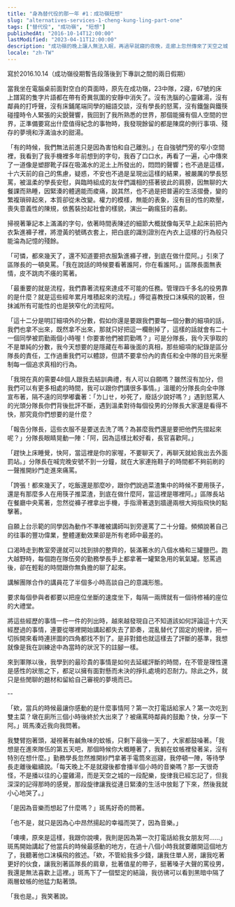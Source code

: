 ```yaml
---
title: "身為替代役的那一年 #1：成功嶺短想"
slug: "alternatives-services-1-cheng-kung-ling-part-one"
tags: ["替代役", "成功嶺", "短想"]
publishedAt: "2016-10-14T12:00:00"
lastModified: "2023-04-11T12:00:00"
description: "成功嶺的晚上讓人無法入眠，再過早就寢的夜晚，走廊上忽然傳來了天空之城的音樂"
locale: "zh-TW"
---
```


寫於2016.10.14（成功嶺役期暫告段落後到下專訓之間的兩日假期）

當我坐在電腦桌前面對空白的頁面時，原先在成功嶺，23中隊，2寢，67號的床上譜寫的隻字片語都在帶有奇異氛圍的安靜中消失了。沒有洗腦的心靈雞湯，沒有鄰員的打呼聲，沒有床鋪尾端同學的細語交談，沒有學長的怒罵，沒有鐵盤與鐵筷碰撞時令人緊張的尖銳聲響，我回到了我所熟悉的世界，那個能擁有個人空間的世界，正準備要寫出什麼值得紀念的事物時，我發現餘留的都是陳腐的例行事項、殘存的夢境和浮滿油水的甜湯。

「有的時候，我們無法前進只是因為害怕和自己離別。」在自強號門旁的窄小空間裡，我看到了我手機裡多年前想到的字句，我吞了口口水，再看了一遍，心中傳來了一道像是塑膠靴子踩在吸滿水的泥土上所發出的，悶悶的聲響；也不過是這樣，十六天前的自己的焦慮，疑惑，不安也不過是呈現出這樣的結果，被嚴厲的學長怒罵，被溫柔的學長安慰，與臨時組成的友伴們識相的搭著彼此的肩膀，因無聊的大餐課而熟睡，因緊湊的體適能而痠痛，說其然，也不過是把普遍的生活摺疊，變的繁複瑣碎起來，本質卻從未改變。權力的模樣，無能的表象，沒有目的性的欺壓，喪失意義性的陳規，依舊裝扮起社會的樣貌，演出一齣瘋狂的喜劇。

掃視著筆記本上滿滿的字句，依著時間表陳述的細節大概就像每天早上起床前把內衣紮進褲子裡，將澄黃的號碼衣套上，把白底的識別證別在內衣上這樣的行為般只能淪為記憶的殘餘。

「可憐，都來幾天了，還不知道要把衣服紮進褲子裡，到底在做什麼阿。」引來了區隊長的一頓臭罵。「我在說話的時候要看著誰阿，你在看誰阿。」區隊長面無表情，皮不跳肉不癢的罵著。

「最重要的就是流程，我們靠著流程來達成不可能的任務。管理四千多名的役男靠的是什麼？就是這些經年累月堆積起來的流程。」傅從喜教授口沫橫飛的說著，但抹滅所有可能性的也是狹窄化的流程阿。

「這十二分是明訂細項外的分數，假如你還是要跟我們要每一個分數的細項的話，我們也拿不出來，既然拿不出來，那就只好把這一欄刪掉了，這樣的話就會有二十一個同學被罰勤兩個小時喔！你要害他們被罰勤嗎？」可是分隊長，我今天爭取的不是單純的分數，我今天想要的是隱藏在布幕後面的真相，那些細項的紀錄是區分隊長的責任，工作過重我們可以體諒，但請不要拿份內的責任和全中隊的目光來壓制每一個追求真相的行為。

「我現在真的需要48個人跟我去結訓典禮，有人可以自願嗎？雖然沒有加分，但我們可以有更多相處的時間，我可以跟你們講很多事情。」溫暖的分隊長向全中隊宣布著，隔不遠的同學嘟囊著：「ㄌㄩㄝ，吵死了，廢話少說好嗎？」遇到怒罵人的光頭分隊長你們背後批評不斷，遇到溫柔對待每個役男的分隊長大家還是看得不快，那究竟你們想要的是什麼？

「報告分隊長，這些衣服不是要送去洗了嗎？為甚麼我們還是要把他們先摺起來呢？」分隊長眼睛晃動一陣：「阿，因為這樣比較好看，長官喜歡阿。」

「趕快上床睡覺，快阿，當這裡是你的家喔，不要聊天了，再聊天就給我出去外面罰站。」分隊長在喊完晚安號不到一分鐘，就在大家連拖鞋子的時間都不夠前刷的一聲推開紗門走進來痛罵。

「誇張！都來幾天了，吃飯還是那麼吵，跟你們說過菜渣集中的時候不要用筷子，還是有那麼多人在用筷子推菜渣，到底在做什麼阿，當這裡是哪裡阿。」區隊長站在餐廳中央罵著，忽然從褲子裡拿出手機，手指滑著退到牆邊兩根大拇指飛快的點擊著。

自願上台示範的同學因為動作不準確被講師叫到旁邊罵了二十分鐘。頻頻說著自己的往事的豐功偉業，整體運動效果卻是所有老師中最差的。

口渴時走到教室旁邊就可以找到排的整齊的，裝滿著水的八個水桶和三罐鹽巴。跑大越野時，每個跑在隊伍旁的勤務學長手上都拿著一罐緊急用的氧氣罐。怒罵過後，卻在輕鬆的時間跟你無負擔的聊了起來。

講解團隊合作的講員花了半個多小時高談自己的意識形態。

要求每個參與者都要以把座位坐斷的速度坐下，每隔一兩牌就有一個待修補的座位的大禮堂。

將這些經歷的事情一件一件的列出時，越來越發現自己不知道該如何評論這十六天經歷過的事情，連要從哪裡開始講起都失去了節奏，混亂替代了固定的規律，把一切拆開來看時連拼圖的四角都找不到了。是非對錯也就這樣去了評斷的基準，我想就像是我在訓練途中為當時的狀況下的註腳一樣。

來到軍隊以後，我學到的最珍貴的事情是如何去延緩評斷的時間，在不管是理性還是感性的狀態之下，都足以擁有面對懸而未決的掙扎處境的忍耐力。除此之外，就只是些閒聊的題材和留給自己審視的夢境而已。

--

「欸，當兵的時候最讓你感動的是什麼事情阿？第一次打電話給家人？第一次吃到雙主菜？墩在廁所三個小時後終於大出來了？被痛罵時鄰員的鼓勵？快，分享一下阿。」斑馬湊近我向我問著。

我雙臂抱著頭，凝視著有鹹魚味的蚊帳，只剩下最後一天了，大家都鼓噪著。「我想是在進來隊伍的第五天吧，那個時候你大概睡著了，我躺在蚊帳裡發著呆，沒有特別在想什麼。」勤務學長忽然推開紗門拿著手電筒來巡寢，我停頓一陣，等待學長走離後繼續說。「每天晚上不是就寢後都會播半個小時的音樂嗎？那一天很奇怪，不是播以往的心靈雞湯，而是天空之城的一段配樂，旋律我已經忘記了，但我深深的記得那時的感覺，那段旋律讓我從連日緊湊的生活中放鬆了下來，然後我就小心地哭了。」

「是因為音樂而想起了什麼嗎？」斑馬好奇的問著。

「也不是，就只是因為心中昂然揚起的幸福而哭了，因為音樂。」

「噢噢，原來是這樣，我跟你說噢，我則是因為第一次打電話給我女朋友阿......」斑馬開始講起了他當兵的時候最感動的地方，在過十八個小時我就要離開這個地方了，我聽著他口沫橫飛的敘述。「欸，不管給我多少錢，讓我住單人房，讓我吃著更好的伙食，讓我別著區隊長的肩章，批著值星的帶子，挺著嗓子大聲的罵役男，我還是無法喜歡上這裡。」斑馬下了一個堅定的結論，我彷彿可以看到黑暗中隔了兩層蚊帳的他猛力點著頭。

「我也是。」我笑著說。
